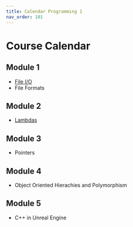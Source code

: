 ```yaml
---
title: Calendar Programming 1
nav_order: 101
---
```


# Course Calendar

## Module 1

- [File I/O](/Programming-1-Notes/docs/09-file-io/00-file-io.html)
- File Formats

## Module 2

- [Lambdas](/Programming-1-Notes/docs/10-lambdas/00-lambdas.html)

## Module 3 

- Pointers

## Module 4

- Object Oriented Hierachies and Polymorphism

## Module 5

- C++ in Unreal Engine
